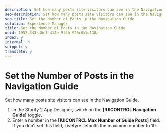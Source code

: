 ```yaml
---
description: Set how many posts site visitors can see in the Navigation Guide.
seo-description: Set how many posts site visitors can see in the Navigation Guide.
seo-title: Set the Number of Posts in the Navigation Guide
solution: Experience Manager
title: Set the Number of Posts in the Navigation Guide
uuid: 1952c343-d0c7-412e-9f4b-925c0b1d130a
index: y
internal: n
snippet: y
translate: y
---
```


# Set the Number of Posts in the Navigation Guide

Set how many posts site visitors can see in the Navigation Guide.

1. In the Storify 2 App Designer, switch on the **[!UICONTROL Navigation Guide]** toggle.
1. Enter a number in the **[!UICONTROL Max Number of Guide Posts]** field. If you don’t set this field, Livefyre defaults the maximum number to 10.
